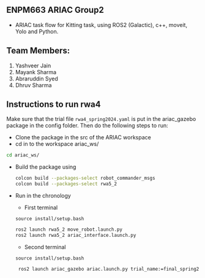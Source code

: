 ## ENPM663 ARIAC Group2
* ARIAC task flow for Kitting task, using ROS2 (Galactic), c++, moveit, Yolo and Python.

## Team Members:
1. Yashveer Jain
2. Mayank Sharma
3. Abraruddin Syed
4. Dhruv Sharma

## Instructions to run rwa4 
Make sure that the trial file `rwa4_spring2024.yaml` is put in the ariac_gazebo package in the config folder. Then do the following steps to run:
* Clone the package in the src of the ARIAC workspace
* cd in to the workspace ariac_ws/
```bash
cd ariac_ws/
``` 
* Build the package using
  ```bash
  colcon build --packages-select robot_commander_msgs
  colcon build --packages-select rwa5_2
  ```
* Run in the chronology
  - First terminal
  ```
  source install/setup.bash
  ```
  ```bash
  ros2 launch rwa5_2 move_robot.launch.py
  ros2 launch rwa5_2 ariac_interface.launch.py 
  ```

  - Second terminal
  ```
  source install/setup.bash
  ```
  ```bash
   ros2 launch ariac_gazebo ariac.launch.py trial_name:=final_spring2024 sensor_name:=sensors competitor_pkg:=rwa5_2
  ```
